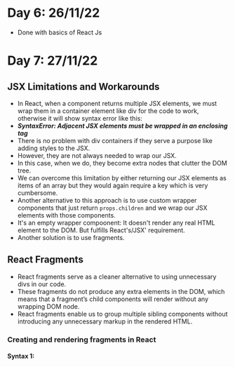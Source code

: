 # Day 6: 26/11/22
- Done with basics of React Js
# Day 7: 27/11/22
## JSX Limitations and Workarounds
- In React, when a component returns multiple JSX elements, we must wrap them in a container element like div for the code to work, otherwise it will show syntax error like this: 
- **_SyntaxError: Adjacent JSX elements must be wrapped in an enclosing tag_**
- There is no problem with div containers if they serve a purpose like adding styles to the JSX. 
- However, they are not always needed to wrap our JSX. 
- In this case, when we do, they become extra nodes that clutter the DOM tree.
- We can overcome this limitation by either returning our JSX elements as items of an array but they would again require a key which is very cumbersome. 
- Another alternative to this approach is to use custom wrapper components that just return `props.children` and we wrap our JSX elements with those components. 
- It's an empty wrapper compoonent: It doesn't render any real HTML element to the DOM. But fulfills React's/JSX' requirement.
- Another solution is to use fragments.
## React Fragments
- React fragments serve as a cleaner alternative to using unnecessary divs in our code. 
- These fragments do not produce any extra elements in the DOM, which means that a fragment’s child components will render without any wrapping DOM node.
- React fragments enable us to group multiple sibling components without introducing any unnecessary markup in the rendered HTML.
### Creating and rendering fragments in React
#### Syntax 1: 
